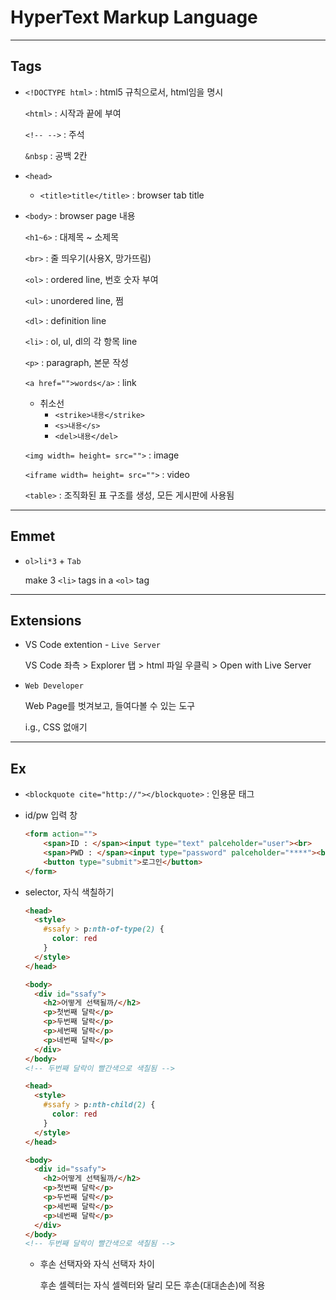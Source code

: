 # HyperText Markup Language

------

## Tags

- `<!DOCTYPE html>` : html5 규칙으로서, html임을 명시

  `<html>` : 시작과 끝에 부여

  `<!-- -->` : 주석

  `&nbsp` : 공백 2칸

- `<head>`

  - `<title>title</title>` : browser tab title

- `<body>` : browser page 내용

  `<h1~6>` : 대제목 ~ 소제목

  `<br>` : 줄 띄우기(사용X, 망가뜨림)

  `<ol>` : ordered line, 번호 숫자 부여

  `<ul>` : unordered line, 쩜

  `<dl>` : definition line

  `<li>` : ol, ul, dl의 각 항목 line

  `<p>` : paragraph, 본문 작성

  `<a href="">words</a>` : link

  - 취소선
    - `<strike>내용</strike>`
    - `<s>내용</s>`
    - `<del>내용</del>`

  `<img width= height= src="">` : image

  `<iframe width= height= src="">` : video

  `<table>` : 조직화된 표 구조를 생성, 모든 게시판에 사용됨

---

## Emmet

- `ol>li*3` + `Tab` 

  make 3 `<li>` tags in a `<ol>` tag

---

## Extensions

- VS Code extention - `Live Server`

  VS Code 좌측 > Explorer 탭 > html 파일 우클릭 > Open with Live Server

- `Web Developer`

  Web Page를 벗겨보고, 들여다볼 수 있는 도구

  i.g., CSS 없애기

---

## Ex

- `<blockquote cite="http://"></blockquote>` : 인용문 태그

- id/pw 입력 창

  ```html
  <form action="">
      <span>ID : </span><input type="text" palceholder="user"><br>
      <span>PWD : </span><input type="password" palceholder="****"><br>
      <button type="submit">로그인</button>
  </form>
  ```

- selector, 자식 색칠하기

  ```html
  <head>
    <style>
      #ssafy > p:nth-of-type(2) {
        color: red
      }
    </style>
  </head>
  
  <body>
    <div id="ssafy">
      <h2>어떻게 선택될까/</h2>
      <p>첫번째 달락</p>
      <p>두번째 달락</p>
      <p>세번째 달락</p>
      <p>네번째 달락</p>
    </div> 
  </body>
  <!-- 두번째 달락이 빨간색으로 색칠됨 -->
  ```

  ```html
  <head>
    <style>
      #ssafy > p:nth-child(2) {
        color: red
      }
    </style>
  </head>
  
  <body>
    <div id="ssafy">
      <h2>어떻게 선택될까/</h2>
      <p>첫번째 달락</p>
      <p>두번째 달락</p>
      <p>세번째 달락</p>
      <p>네번째 달락</p>
    </div> 
  </body>
  <!-- 두번째 달락이 빨간색으로 색칠됨 -->
  ```

  - 후손 선택자와 자식 선택자 차이

    후손 셀렉터는 자식 셀렉터와 달리 모든 후손(대대손손)에 적용